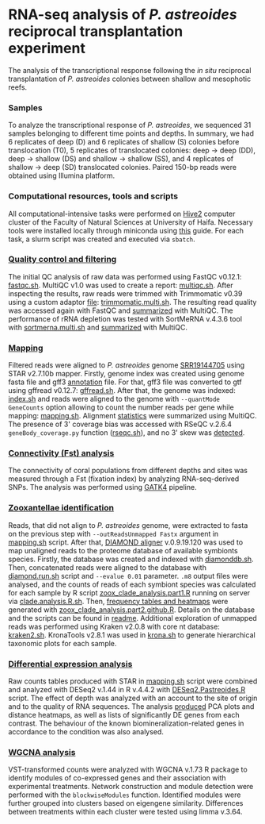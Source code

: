 # RNA-seq analysis of *P. astreoides* reciprocal transplantation experiment

The analysis of the transcriptional response following the *in situ* reciprocal transplantation of *P. astreoides* colonies between shallow and mesophotic reefs.

### Samples
To analyze the transcriptional response of *P. astreoides*, we sequenced 31 samples belonging to different time points and depths. In summary, we had 6 replicates of deep (D) and 6 replicates of shallow (S) colonies before translocation (T0), 5 replicates of translocated colonies: deep &rarr; deep (DD), deep &rarr; shallow (DS) and shallow &rarr; shallow (SS), and 4 replicates of shallow &rarr; deep (SD) translocated colonies. Paired 150-bp reads were obtained using Illumina platform. 

### Computational resources, tools and scripts
All computational-intensive tasks were performed on [Hive2](https://hivehpc.haifa.ac.il/) computer cluster of the Faculty of Natural Sciences at University of Haifa. Necessary tools were installed locally through miniconda using [this](https://docs.vultr.com/how-to-install-miniconda-on-ubuntu-22-04) guide. For each task, a slurm script was created and executed via `sbatch`. 

### [Quality control and filtering](https://github.com/talimass/Cayman-translocation/tree/main/RNAseq_analysis/QC_Filtering) 
The initial QC analysis of raw data was performed using FastQC v0.12.1: [fastqc.sh](https://github.com/talimass/Cayman-translocation/blob/main/RNAseq_analysis/QC_Filtering/fastqc.sh). MultiQC v1.0 was used to create a report: [multiqc.sh](https://github.com/talimass/Cayman-translocation/blob/main/RNAseq_analysis/QC_Filtering/multiqc.sh). After inspecting the results, raw reads were trimmed with Trimmomatic v0.39 using a custom adaptor [file](https://github.com/talimass/Cayman-translocation/blob/main/RNAseq_analysis/QC_Filtering/Sequencing_adaptors.fasta): [trimmomatic.multi.sh](https://github.com/talimass/Cayman-translocation/blob/main/RNAseq_analysis/QC_Filtering/trimmomatic.multi.sh). The resulting read quality was accessed again with FastQC and [summarized](https://github.com/talimass/Cayman-translocation/tree/main/RNAseq_analysis/QC_Filtering/results) with MultiQC. The performance of rRNA depletion was tested with SortMeRNA v.4.3.6 tool with [sortmerna.multi.sh](https://github.com/talimass/Cayman-translocation/blob/main/RNAseq_analysis/QC_Filtering/sortmerna.multi.sh) and [summarized](https://github.com/talimass/Cayman-translocation/tree/main/RNAseq_analysis/QC_Filtering/results) with MultiQC. 

### [Mapping](https://github.com/talimass/Cayman-translocation/tree/main/RNAseq_analysis/Mapping)
Filtered reads were aligned to *P. astreoides* genome [SRR19144705](https://www.ncbi.nlm.nih.gov/sra/?term=SRR19144705) using STAR v2.7.10b mapper. Firstly, genome index was created using genome fasta file and gff3 [annotation](https://osf.io/f7sc5) file. For that, gff3 file was converted to gtf using gffread v0.12.7: [gffread.sh](https://github.com/talimass/Cayman-translocation/blob/main/RNAseq_analysis/Mapping/gffread.sh). After that, the genome was indexed: [index.sh](https://github.com/talimass/Cayman-translocation/blob/main/RNAseq_analysis/Mapping/index.sh) and reads were aligned to the genome with  `--quantMode GeneCounts` option allowing to count the number reads per gene while mapping: [mapping.sh](https://github.com/talimass/Cayman-translocation/blob/main/RNAseq_analysis/Mapping/mapping.sh). Alignment [statistics](https://github.com/talimass/Cayman-translocation/blob/main/RNAseq_analysis/Mapping/results/multiqc.star_report.html) were summarized using MultiQC. The presence of 3' coverage bias was accessed with RSeQC v.2.6.4 `geneBody_coverage.py` function ([rseqc.sh](https://github.com/talimass/Cayman-translocation/blob/main/RNAseq_analysis/Mapping/rseqc.sh)), and no 3' skew was [detected](https://github.com/talimass/Cayman-translocation/tree/main/RNAseq_analysis/Mapping/results).

### [Connectivity (Fst) analysis](https://github.com/talimass/Cayman-translocation/tree/main/RNAseq_analysis/Connectivity)
The connectivity of coral populations from different depths and sites was measured through a Fst (fixation index) by analyzing RNA-seq-derived SNPs. The analysis was performed using [GATK4](https://gatk.broadinstitute.org/hc/en-us/articles/360036194592-Getting-started-with-GATK4) pipeline.

### [Zooxantellae identification](https://github.com/talimass/Cayman-translocation/tree/main/RNAseq_analysis/Zoox_identification)
Reads, that did not align to *P. astreoides* genome, were extracted to fasta on the previous step with `--outReadsUnmapped Fastx` argument in [mapping.sh](https://github.com/talimass/Cayman-translocation/blob/main/RNAseq_analysis/Mapping/mapping.sh) script. After that, [DIAMOND aligner](https://github.com/bbuchfink/diamond) v.0.9.19.120 was used to map unaligned reads to the proteome database of available symbionts species. Firstly, the database was created and indexed with [diamonddb.sh](https://github.com/talimass/Cayman-translocation/blob/main/RNAseq_analysis/Zoox_identification/diamonddb.sh). Then, concatenated reads were aligned to the database with [diamond.run.sh](https://github.com/talimass/Cayman-translocation/blob/main/RNAseq_analysis/Zoox_identification/diamond.run.sh) script and `--evalue 0.01` parameter. `.m8` output files were analysed, and the counts of reads of each symbiont species was calculated for each sample by R script [zoox_clade_analysis.part1.R](https://github.com/talimass/Cayman-translocation/blob/main/RNAseq_analysis/Zoox_identification/zoox_clade_analysis.part1.R) running on server via [clade.analysis.R.sh](https://github.com/talimass/Cayman-translocation/blob/main/RNAseq_analysis/Zoox_identification/clade.analysis.R.sh). Then, [frequency tables and heatmaps](https://github.com/talimass/Cayman-translocation/tree/main/RNAseq_analysis/Zoox_identification/results) were generated with [zoox_clade_analysis.part2.github.R](https://github.com/talimass/Cayman-translocation/blob/main/RNAseq_analysis/Zoox_identification/zoox_clade_analysis.part2.github.R). Details on the database and the scripts can be found in [readme](https://github.com/talimass/Cayman-translocation/blob/main/RNAseq_analysis/Zoox_identification/README.md). Additional exploration of unmapped reads was performed using Kraken v2.0.8 with core nt database: [kraken2.sh](https://github.com/talimass/Cayman-translocation/blob/main/RNAseq_analysis/Zoox_identification/kraken2.sh). KronaTools v2.8.1 was used in [krona.sh](https://github.com/talimass/Cayman-translocation/blob/main/RNAseq_analysis/Zoox_identification/krona.sh) to generate hierarchical taxonomic plots for each sample.

### [Differential expression analysis](https://github.com/talimass/Cayman-translocation/tree/main/RNAseq_analysis/DE_analysis)
Raw counts tables produced with STAR in [mapping.sh](https://github.com/talimass/Cayman-translocation/blob/main/RNAseq_analysis/Mapping/mapping.sh) script were combined and analyzed with DESeq2 v.1.44 in R v.4.4.2 with [DESeq2.Pastreoides.R](https://github.com/talimass/Cayman-translocation/blob/main/RNAseq_analysis/DE_analysis/DESeq2.Pastreoides.R) script. The effect of depth was analyzed with an account to the site of origin and to the quality of RNA sequences. The analysis [produced](https://github.com/talimass/Cayman-translocation/tree/main/RNAseq_analysis/DE_analysis/results) PCA plots and distance heatmaps, as well as lists of significantly DE genes from each contrast. The behaviour of the known biomineralization-related genes in accordance to the condition was also analysed.   

### [WGCNA analysis](https://github.com/talimass/Cayman-translocation/tree/main/RNAseq_analysis/WGCNA)
VST-transformed counts were analyzed with WGCNA v.1.73 R package to identify modules of co-expressed genes and their association with experimental treatments. Network construction and module detection were performed with the `blockwiseModules` function. Identified modules were further grouped into clusters based on eigengene similarity. Differences between treatments within each cluster were tested using limma v.3.64.
